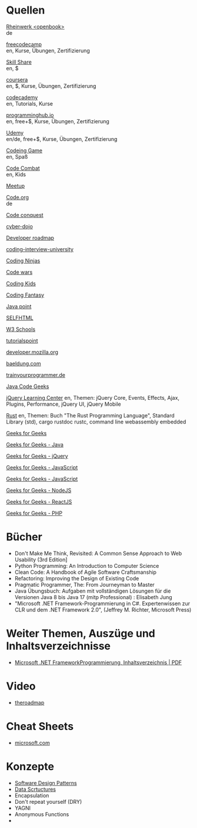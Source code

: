 # Quellen

[Rheinwerk \<openbook>](https://www.rheinwerk-verlag.de/openbook/)\
de

[freecodecamp](https://freecodecamp.org)\
en, Kurse, Übungen, Zertifizierung

[Skill Share](https://www.skillshare.com/browse)\
en, $

[coursera](https://www.coursera.org/courses)\
en, $, Kurse, Übungen, Zertifizierung

[codecademy](https://www.codecademy.com/)\
en, Tutorials, Kurse

[programminghub.io](https://programminghub.io/learn-programming)\
en, free+$, Kurse, Übungen, Zertifizierung

[Udemy](https://www.udemy.com/)\
en/de, free+$, Kurse, Übungen, Zertifizierung

[Codeing Game](https://www.codingame.com/)\
en, Spaß

[Code Combat](https://codecombat.com/)\
en, Kids

[Meetup](https://www.meetup.com/find/?keywords=coding&source=EVENTS)

[Code.org](https://code.org)\
de

[Code conquest](https://www.codeconquest.com/tutorials/)

[cyber-dojo](https://www.cyber-dojo.org/creator/home)

[Developer roadmap](https://roadmap.sh/)

[coding-interview-university](https://github.com/jwasham/coding-interview-university)

[Coding Ninjas](https://www.codingninjas.com/courses)

[Code wars](https://www.codewars.com/)

[Coding Kids](https://www.codingkids.de/)

[Coding Fantasy](https://codingfantasy.com/)

[Java point](https://www.javatpoint.com/)

[SELFHTML](https://www.selfhtml.org/)

[W3 Schools](https://www.w3schools.com/)

[tutorialspoint](https://www.tutorialspoint.com/java_essentials_online_training/index.asp)

[developer.mozilla.org](https://developer.mozilla.org/de/)

[baeldung.com](https://www.baeldung.com/)

[trainyourprogrammer.de](https://trainyourprogrammer.de/java)

[Java Code Geeks](https://www.javacodegeeks.com/)

[jQuery Learning Center](https://learn.jquery.com/) en, Themen:
jQuery Core,
Events,
Effects,
Ajax,
Plugins,
Performance,
jQuery UI,
jQuery Mobile

[Rust](https://www.rust-lang.org/learn) en, Themen:
Buch "The Rust Programming Language",
Standard Library (std),
cargo
rustdoc
rustc,
command line
webassembly
embedded

[Geeks for Geeks](https://www.geeksforgeeks.org/)

[Geeks for Geeks - Java](https://www.geeksforgeeks.org/java/)

[Geeks for Geeks - jQuery](https://www.geeksforgeeks.org/jquery/)

[Geeks for Geeks - JavaScript](https://www.geeksforgeeks.org/javascript)

[Geeks for Geeks - JavaScript](https://www.geeksforgeeks.org/javascript)

[Geeks for Geeks - NodeJS](https://www.geeksforgeeks.org/nodejs/)

[Geeks for Geeks - ReactJS](https://www.geeksforgeeks.org/reactjs-tutorials/)

[Geeks for Geeks - PHP](https://www.geeksforgeeks.org/php-tutorials/)

# Bücher

- Don't Make Me Think, Revisited: A Common Sense Approach to Web Usability (3rd Edition]
- Python Programming: An Introduction to Computer Science
- Clean Code: A Handbook of Agile Software Craftsmanship
- Refactoring: Improving the Design of Existing Code
- Pragmatic Programmer, The: From Journeyman to Master
- Java Übungsbuch: Aufgaben mit vollständigen Lösungen für die Versionen Java 8 bis Java 17 (mitp Professional) : Elisabeth Jung
- "Microsoft .NET Framework-Programmierung in C#. Expertenwissen zur CLR und dem .NET Framework 2.0", (Jeffrey M. Richter, Microsoft Press)

# Weiter Themen, Auszüge und Inhaltsverzeichnisse

- [Microsoft .NET FrameworkProgrammierung, Inhaltsverzeichnis | PDF](http://www.gbv.de/dms/ilmenau/toc/34632257X.PDF)


# Video

- [theroadmap](https://www.youtube.com/theroadmap)

# Cheat Sheets

- [microsoft.com](https://docs.microsoft.com/de-de/azure/developer/java/learning-resources/cheat-sheets)


# Konzepte

- [Software Design Patterns](https://www.geeksforgeeks.org/software-design-patterns/)
- [Data Scrtuctures](https://www.geeksforgeeks.org/data-structures/)
- Encapsulation
- Don't repeat yourself (DRY)
- YAGNI
- Anonymous Functions
- 